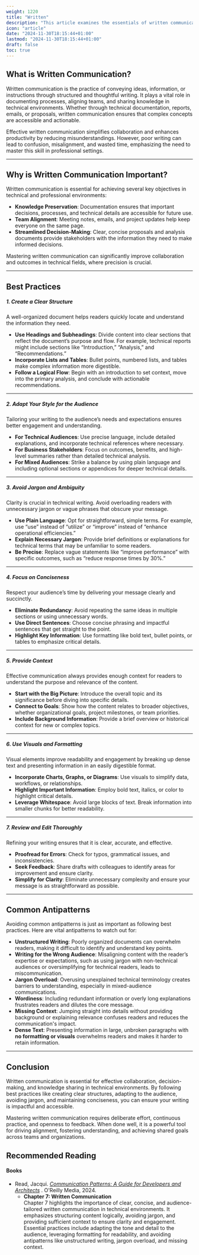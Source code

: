 ```yaml
---
weight: 1220
title: "Written"
description: "This article examines the essentials of written communication and its effective use."
icon: "article"
date: "2024-11-30T18:15:44+01:00"
lastmod: "2024-11-30T18:15:44+01:00"
draft: false
toc: true
---
```

## What is Written Communication?

Written communication is the practice of conveying ideas, information, or instructions through structured and thoughtful writing. It plays a vital role in documenting processes, aligning teams, and sharing knowledge in technical environments. Whether through technical documentation, reports, emails, or proposals, written communication ensures that complex concepts are accessible and actionable.

Effective written communication simplifies collaboration and enhances productivity by reducing misunderstandings. However, poor writing can lead to confusion, misalignment, and wasted time, emphasizing the need to master this skill in professional settings.

---

## Why is Written Communication Important?

Written communication is essential for achieving several key objectives in technical and professional environments:

* **Knowledge Preservation**: Documentation ensures that important decisions, processes, and technical details are accessible for future use.
* **Team Alignment**: Meeting notes, emails, and project updates help keep everyone on the same page.
* **Streamlined Decision-Making**: Clear, concise proposals and analysis documents provide stakeholders with the information they need to make informed decisions.

Mastering written communication can significantly improve collaboration and outcomes in technical fields, where precision is crucial.

---

## Best Practices

##### 1. Create a Clear Structure

A well-organized document helps readers quickly locate and understand the information they need.

* **Use Headings and Subheadings**: Divide content into clear sections that reflect the document’s purpose and flow. For example, technical reports might include sections like “Introduction,” “Analysis,” and “Recommendations.”
* **Incorporate Lists and Tables**: Bullet points, numbered lists, and tables make complex information more digestible.
* **Follow a Logical Flow**: Begin with an introduction to set context, move into the primary analysis, and conclude with actionable recommendations.

---

##### 2. Adapt Your Style for the Audience

Tailoring your writing to the audience’s needs and expectations ensures better engagement and understanding.

* **For Technical Audiences**: Use precise language, include detailed explanations, and incorporate technical references where necessary.
* **For Business Stakeholders**: Focus on outcomes, benefits, and high-level summaries rather than detailed technical analysis.
* **For Mixed Audiences**: Strike a balance by using plain language and including optional sections or appendices for deeper technical details.

---

##### 3. Avoid Jargon and Ambiguity

Clarity is crucial in technical writing. Avoid overloading readers with unnecessary jargon or vague phrases that obscure your message.

* **Use Plain Language**: Opt for straightforward, simple terms. For example, use “use” instead of “utilize” or “improve” instead of “enhance operational efficiencies.”
* **Explain Necessary Jargon**: Provide brief definitions or explanations for technical terms that may be unfamiliar to some readers.
* **Be Precise**: Replace vague statements like “improve performance” with specific outcomes, such as “reduce response times by 30%.”

---

##### 4. Focus on Conciseness

Respect your audience’s time by delivering your message clearly and succinctly.

* **Eliminate Redundancy**: Avoid repeating the same ideas in multiple sections or using unnecessary words.
* **Use Direct Sentences**: Choose concise phrasing and impactful sentences that get straight to the point.
* **Highlight Key Information**: Use formatting like bold text, bullet points, or tables to emphasize critical details.

---

##### 5. Provide Context

Effective communication always provides enough context for readers to understand the purpose and relevance of the content.

* **Start with the Big Picture**: Introduce the overall topic and its significance before diving into specific details.
* **Connect to Goals**: Show how the content relates to broader objectives, whether organizational goals, project milestones, or team priorities.
* **Include Background Information**: Provide a brief overview or historical context for new or complex topics.

---

##### 6. Use Visuals and Formatting

Visual elements improve readability and engagement by breaking up dense text and presenting information in an easily digestible format.

* **Incorporate Charts, Graphs, or Diagrams**: Use visuals to simplify data, workflows, or relationships.
* **Highlight Important Information**: Employ bold text, italics, or color to highlight critical details.
* **Leverage Whitespace**: Avoid large blocks of text. Break information into smaller chunks for better readability.

---

##### 7. Review and Edit Thoroughly

Refining your writing ensures that it is clear, accurate, and effective.

* **Proofread for Errors**: Check for typos, grammatical issues, and inconsistencies.
* **Seek Feedback**: Share drafts with colleagues to identify areas for improvement and ensure clarity.
* **Simplify for Clarity**: Eliminate unnecessary complexity and ensure your message is as straightforward as possible.

---

## Common Antipatterns

Avoiding common antipatterns is just as important as following best practices. Here are vital antipatterns to watch out for:

* **Unstructured Writing**: Poorly organized documents can overwhelm readers, making it difficult to identify and understand key points.
* **Writing for the Wrong Audience**: Misaligning content with the reader’s expertise or expectations, such as using jargon with non-technical audiences or oversimplifying for technical readers, leads to miscommunication.
* **Jargon Overload**: Overusing unexplained technical terminology creates barriers to understanding, especially in mixed-audience communications.
* **Wordiness**: Including redundant information or overly long explanations frustrates readers and dilutes the core message.
* **Missing Context**: Jumping straight into details without providing background or explaining relevance confuses readers and reduces the communication's impact.
* **Dense Text**: Presenting information in large, unbroken paragraphs with **no formatting or visuals** overwhelms readers and makes it harder to retain information.

---

## Conclusion

Written communication is essential for effective collaboration, decision-making, and knowledge sharing in technical environments. By following best practices like creating clear structures, adapting to the audience, avoiding jargon, and maintaining conciseness, you can ensure your writing is impactful and accessible.

Mastering written communication requires deliberate effort, continuous practice, and openness to feedback. When done well, it is a powerful tool for driving alignment, fostering understanding, and achieving shared goals across teams and organizations.

## Recommended Reading

#### Books

* Read, Jacqui. *[Communication Patterns: A Guide for Developers and Architects](https://communicationpatternsbook.com/)* . O'Reilly Media, 2024.
  * **Chapter 7: Written Communication**\
    Chapter 7 highlights the importance of clear, concise, and audience-tailored written communication in technical environments. It emphasizes structuring content logically, avoiding jargon, and providing sufficient context to ensure clarity and engagement. Essential practices include adapting the tone and detail to the audience, leveraging formatting for readability, and avoiding antipatterns like unstructured writing, jargon overload, and missing context.
